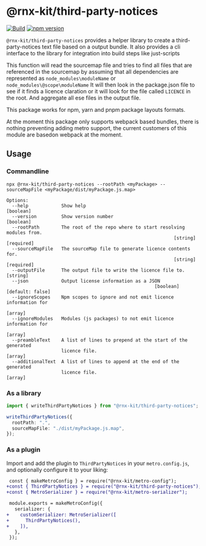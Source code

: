 <!--remove-block start-->

# @rnx-kit/third-party-notices

[![Build](https://github.com/microsoft/rnx-kit/actions/workflows/build.yml/badge.svg)](https://github.com/microsoft/rnx-kit/actions/workflows/build.yml)
[![npm version](https://img.shields.io/npm/v/@rnx-kit/third-party-notices)](https://www.npmjs.com/package/@rnx-kit/third-party-notices)

<!--remove-block end-->

`@rnx-kit/third-party-notices` provides a helper library to create a
third-party-notices text file based on a output bundle. It also provides a cli
interface to the library for integration into build steps like just-scripts

This function will read the sourcemap file and tries to find all files that are
referenced in the sourcemap by assuming that all dependencies are represented as
`node_modules\moduleName` or `node_modules\@scope\moduleName` It will then look
in the package.json file to see if it finds a licence claration or it will look
for the file called `LICENCE` in the root. And aggregate all ese files in the
output file.

This package works for npm, yarn and pnpm package layouts formats.

At the moment this package only supports webpack based bundles, there is nothing
preventing adding metro support, the current customers of this module are
basedon webpack at the moment.

## Usage

### Commandline

`npx @rnx-kit/third-party-notices --rootPath <myPackage> --sourceMapFile <myPackage/dist/myPackage.js.map>`

```
Options:
  --help            Show help                                          [boolean]
  --version         Show version number                                [boolean]
  --rootPath        The root of the repo where to start resolving modules from.
                                                             [string] [required]
  --sourceMapFile   The sourceMap file to generate licence contents for.
                                                             [string] [required]
  --outputFile      The output file to write the licence file to.       [string]
  --json            Output license information as a JSON
                                                      [boolean] [default: false]
  --ignoreScopes    Npm scopes to ignore and not emit licence information for
                                                                         [array]
  --ignoreModules   Modules (js packages) to not emit licence information for
                                                                         [array]
  --preambleText    A list of lines to prepend at the start of the generated
                    licence file.                                        [array]
  --additionalText  A list of lines to append at the end of the generated
                    licence file.                                        [array]
```

### As a library

```ts
import { writeThirdPartyNotices } from "@rnx-kit/third-party-notices";

writeThirdPartyNotices({
  rootPath: ".",
  sourceMapFile: "./dist/myPackage.js.map",
});
```

### As a plugin

Import and add the plugin to `ThirdPartyNotices` in your `metro.config.js`, and
optionally configure it to your liking:

```diff
 const { makeMetroConfig } = require("@rnx-kit/metro-config");
+const { ThirdPartyNotices } = require("@rnx-kit/third-party-notices");
+const { MetroSerializer } = require("@rnx-kit/metro-serializer");

 module.exports = makeMetroConfig({
   serializer: {
+    customSerializer: MetroSerializer([
+      ThirdPartyNotices(),
+    ]),
   },
 });
```
